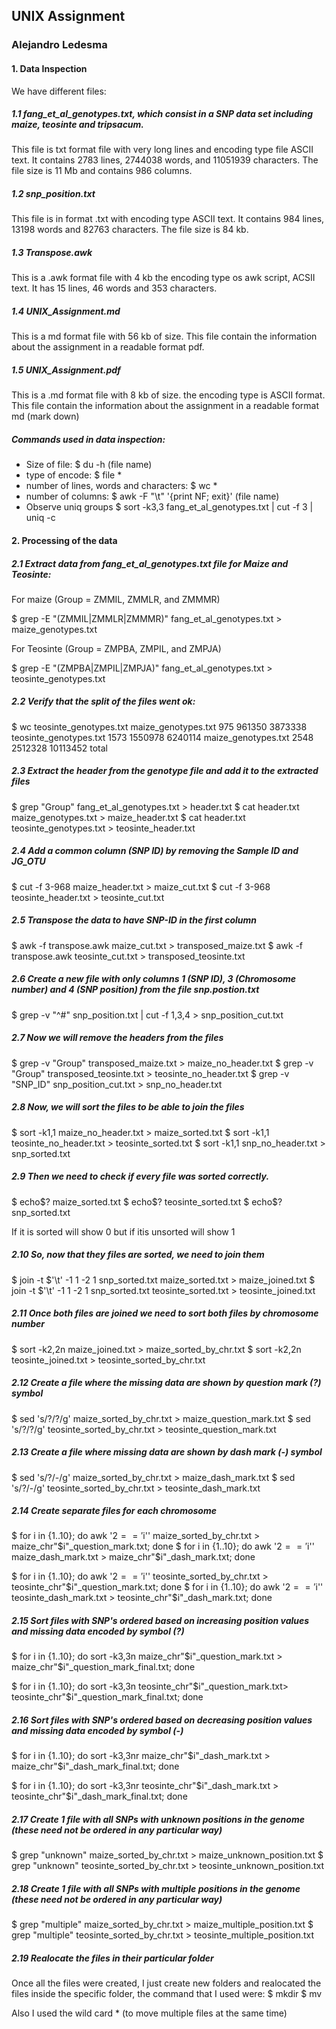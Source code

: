 ## UNIX Assignment
### Alejandro Ledesma

#### 1. Data Inspection

We have different files:

##### 1.1 fang_et_al_genotypes.txt, which consist in a SNP data set including maize, teosinte and tripsacum.
This file is txt format file with very long lines and encoding type file ASCII text. It contains 2783 lines, 2744038 words, and 11051939 characters. The file size is 11 Mb and contains 986 columns.


##### 1.2 snp_position.txt
This file is in format .txt with encoding type ASCII text. It contains 984 lines, 13198 words and 82763 characters. The file size is 84 kb.


##### 1.3 Transpose.awk
This is a .awk format file with 4 kb the encoding type os awk script, ACSII text. It has 15 lines, 46 words and 353 characters.


##### 1.4 UNIX_Assignment.md
This is a md format file with 56 kb of size. This file contain the information about the assignment in a readable format pdf.


##### 1.5 UNIX_Assignment.pdf
This is a .md format file with 8 kb of size. the encoding type is ASCII format. This file contain the information about the assignment in a readable format md (mark down)


##### Commands used in data inspection:
- Size of file: $ du -h (file name)
- type of encode: $ file *
- number of lines, words and characters: $ wc *
- number of columns: $ awk -F "\t" '{print NF; exit}' (file name)
- Observe uniq groups $ sort -k3,3 fang_et_al_genotypes.txt | cut -f 3 | uniq -c 



#### 2. Processing of the data

##### 2.1 Extract data from fang_et_al_genotypes.txt file for Maize and Teosinte:

For maize (Group = ZMMIL, ZMMLR, and ZMMMR)

$ grep -E "(ZMMIL|ZMMLR|ZMMMR)" fang_et_al_genotypes.txt > maize_genotypes.txt

For Teosinte (Group = ZMPBA, ZMPIL, and ZMPJA)

 $ grep -E "(ZMPBA|ZMPIL|ZMPJA)" fang_et_al_genotypes.txt > teosinte_genotypes.txt


##### 2.2 Verify that the split of the files went ok:
$ wc teosinte_genotypes.txt maize_genotypes.txt
  975   961350  3873338 teosinte_genotypes.txt
1573  1550978  6240114 maize_genotypes.txt
2548  2512328 10113452 total


##### 2.3 Extract the header from the genotype file and add it to the extracted files
$ grep "Group" fang_et_al_genotypes.txt > header.txt
$ cat header.txt maize_genotypes.txt > maize_header.txt
$ cat header.txt teosinte_genotypes.txt > teosinte_header.txt


##### 2.4 Add a common column (SNP ID) by removing the Sample ID and JG_OTU
$ cut -f 3-968 maize_header.txt > maize_cut.txt
$ cut -f 3-968 teosinte_header.txt > teosinte_cut.txt


##### 2.5 Transpose the data to have SNP-ID in the first column
$ awk -f transpose.awk maize_cut.txt > transposed_maize.txt
$ awk -f transpose.awk teosinte_cut.txt > transposed_teosinte.txt


##### 2.6 Create a new file with only columns 1 (SNP ID), 3 (Chromosome number) and 4 (SNP position) from the file snp.postion.txt 
$ grep -v "^#" snp_position.txt | cut -f 1,3,4 > snp_position_cut.txt


##### 2.7 Now we will remove the headers from the files
$ grep -v "Group" transposed_maize.txt > maize_no_header.txt
$ grep -v "Group" transposed_teosinte.txt > teosinte_no_header.txt
$ grep -v "SNP_ID" snp_position_cut.txt > snp_no_header.txt


##### 2.8 Now, we will sort the files to be able to join the files
$ sort -k1,1 maize_no_header.txt > maize_sorted.txt
$ sort -k1,1 teosinte_no_header.txt > teosinte_sorted.txt
$ sort -k1,1 snp_no_header.txt > snp_sorted.txt


##### 2.9 Then we need to check if every file was sorted correctly.
$ echo$? maize_sorted.txt
$ echo$? teosinte_sorted.txt
$ echo$? snp_sorted.txt

If it is sorted will show 0 but if itis unsorted will show 1


##### 2.10 So, now that they files are sorted, we need to join them
$ join -t $'\t' -1 1 -2 1 snp_sorted.txt maize_sorted.txt > maize_joined.txt
$ join -t $'\t' -1 1 -2 1 snp_sorted.txt teosinte_sorted.txt > teosinte_joined.txt
 
 
##### 2.11 Once both files are joined we need to sort both files by chromosome number
 $ sort -k2,2n maize_joined.txt > maize_sorted_by_chr.txt
$ sort -k2,2n teosinte_joined.txt > teosinte_sorted_by_chr.txt


##### 2.12 Create a file where the missing data are shown by question mark (?) symbol
$ sed 's/?/?/g' maize_sorted_by_chr.txt > maize_question_mark.txt
$ sed 's/?/?/g' teosinte_sorted_by_chr.txt > teosinte_question_mark.txt


##### 2.13 Create a file where missing data are shown by dash mark (-) symbol
$ sed 's/?/-/g' maize_sorted_by_chr.txt > maize_dash_mark.txt
$ sed 's/?/-/g' teosinte_sorted_by_chr.txt > teosinte_dash_mark.txt


##### 2.14 Create separate files for each chromosome
$ for i in {1..10}; do awk '$2=='$i'' maize_sorted_by_chr.txt > maize_chr"$i"_question_mark.txt; done
$ for i in {1..10}; do awk '$2=='$i'' maize_dash_mark.txt > maize_chr"$i"_dash_mark.txt; done

$ for i in {1..10}; do awk '$2=='$i'' teosinte_sorted_by_chr.txt > teosinte_chr"$i"_question_mark.txt; done
$ for i in {1..10}; do awk '$2=='$i'' teosinte_dash_mark.txt > teosinte_chr"$i"_dash_mark.txt; done


##### 2.15 Sort files with SNP's ordered based on increasing position values and missing data encoded by symbol (?)
$ for i in {1..10}; do sort -k3,3n maize_chr"$i"_question_mark.txt > maize_chr"$i"_question_mark_final.txt; done

$ for i in {1..10}; do sort -k3,3n teosinte_chr"$i"_question_mark.txt> teosinte_chr"$i"_question_mark_final.txt; done


##### 2.16 Sort files with SNP's ordered based on decreasing position values and missing data encoded by symbol (-)
$ for i in {1..10}; do sort -k3,3nr maize_chr"$i"_dash_mark.txt > maize_chr"$i"_dash_mark_final.txt; done

$ for i in {1..10}; do sort -k3,3nr teosinte_chr"$i"_dash_mark.txt > teosinte_chr"$i"_dash_mark_final.txt; done


##### 2.17 Create 1 file with all SNPs with unknown positions in the genome (these need not be ordered in any particular way)
$ grep "unknown" maize_sorted_by_chr.txt > maize_unknown_position.txt
$ grep "unknown" teosinte_sorted_by_chr.txt > teosinte_unknown_position.txt


##### 2.18 Create 1 file with all SNPs with multiple positions in the genome (these need not be ordered in any particular way)
$ grep "multiple" maize_sorted_by_chr.txt > maize_multiple_position.txt
$ grep "multiple" teosinte_sorted_by_chr.txt > teosinte_multiple_position.txt

##### 2.19 Realocate the files in their particular folder
Once all the files were created, I just create new folders and realocated the files inside the specific folder, the command that I used were:
$ mkdir
$ mv

Also I used the wild card * (to move multiple files at the same time)














